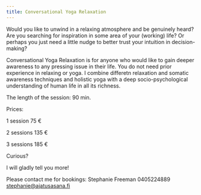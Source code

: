 ```yaml
---
title: Conversational Yoga Relaxation
---
```


Would you like to unwind in a relaxing atmosphere and be genuinely heard?  Are you searching for inspiration in some area of your (working) life?  Or perhaps you just need a little nudge to better trust your intuition in decision-making? 

Conversational Yoga Relaxation is for anyone who would like to gain deeper awareness to any pressing issue in their life. You do not need prior experience in relaxing or yoga. I combine differetn relaxation and somatic awareness techniques and holistic yoga with a deep socio-psychological understanding of human life in all its richness.

The length of the session: 90 min.

Prices:

1 session 75 €

2 sessions 135 €

3  sessions 185 €

Curious?

I will gladly tell you more!

Please contact me for bookings: 
Stephanie Freeman
0405224889 
stephanie@ajatusasana.fi
